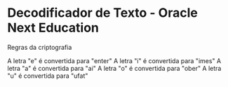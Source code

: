 <h1>Decodificador de Texto - Oracle Next Education</h1>

<p>Regras da criptografia</p>
A letra "e" é convertida para "enter"
A letra "i" é convertida para "imes"
A letra "a" é convertida para "ai"
A letra "o" é convertida para "ober"
A letra "u" é convertida para "ufat"
